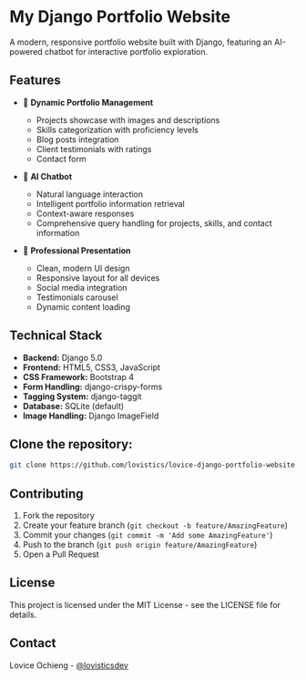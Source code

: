 # My Django Portfolio Website

A modern, responsive portfolio website built with Django, featuring an AI-powered chatbot for interactive portfolio exploration.

## Features

- 🎯 **Dynamic Portfolio Management**
  - Projects showcase with images and descriptions
  - Skills categorization with proficiency levels
  - Blog posts integration
  - Client testimonials with ratings
  - Contact form

- 🤖 **AI Chatbot**
  - Natural language interaction
  - Intelligent portfolio information retrieval
  - Context-aware responses
  - Comprehensive query handling for projects, skills, and contact information

- 💼 **Professional Presentation**
  - Clean, modern UI design
  - Responsive layout for all devices
  - Social media integration
  - Testimonials carousel
  - Dynamic content loading

## Technical Stack

- **Backend:** Django 5.0
- **Frontend:** HTML5, CSS3, JavaScript
- **CSS Framework:** Bootstrap 4
- **Form Handling:** django-crispy-forms
- **Tagging System:** django-taggit
- **Database:** SQLite (default)
- **Image Handling:** Django ImageField

## Clone the repository:
```bash
git clone https://github.com/lovistics/lovice-django-portfolio-website.git
```

## Contributing

1. Fork the repository
2. Create your feature branch (`git checkout -b feature/AmazingFeature`)
3. Commit your changes (`git commit -m 'Add some AmazingFeature'`)
4. Push to the branch (`git push origin feature/AmazingFeature`)
5. Open a Pull Request

## License

This project is licensed under the MIT License - see the LICENSE file for details.

## Contact

Lovice Ochieng - [@lovisticsdev](https://www.linkedin.com/in/lovisticsdev)
